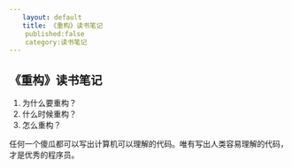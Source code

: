 ```yaml
---
　　layout: default
　　title: 《重构》读书笔记
	published:false
	category:读书笔记
---
```


## 《重构》读书笔记 ##

1. 为什么要重构？
2. 什么时候重构？
3. 怎么重构？

任何一个傻瓜都可以写出计算机可以理解的代码。唯有写出人类容易理解的代码，才是优秀的程序员。
